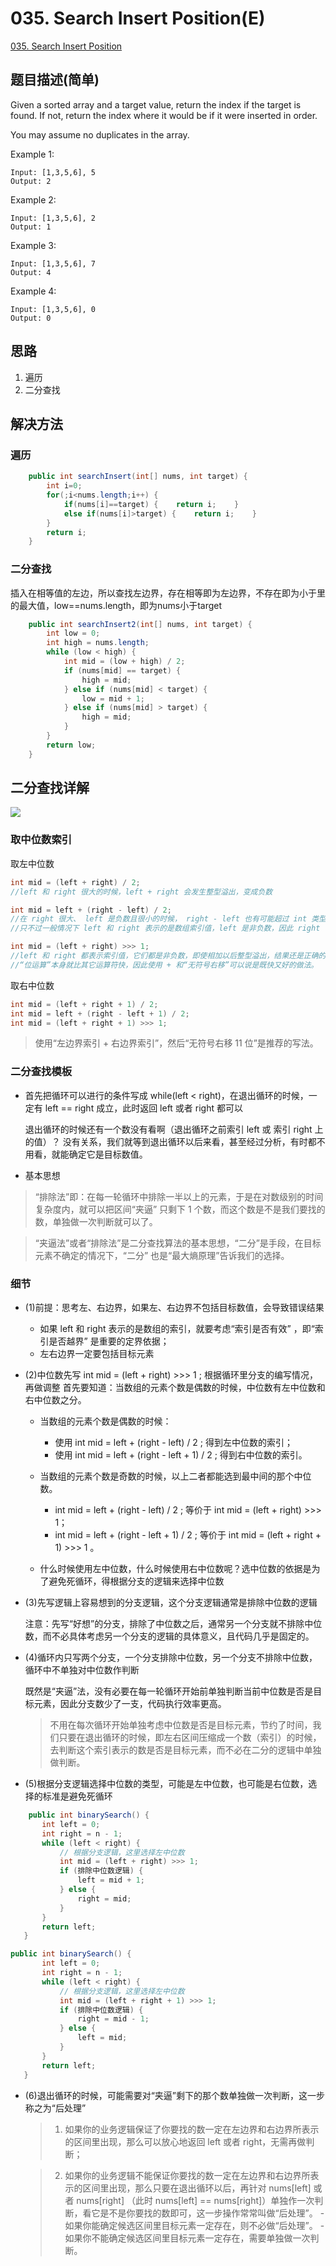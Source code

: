 # 035. Search Insert Position(E)
[035. Search Insert Position](https://leetcode-cn.com/problems/search-insert-position/)

## 题目描述\(简单\)

Given a sorted array and a target value, return the index if the target is found. If not, return the index where it would be if it were inserted in order.

You may assume no duplicates in the array.

Example 1:

```
Input: [1,3,5,6], 5
Output: 2
```

Example 2:

```
Input: [1,3,5,6], 2
Output: 1
```

Example 3:

```
Input: [1,3,5,6], 7
Output: 4
```

Example 4:

```
Input: [1,3,5,6], 0
Output: 0
```

## 思路

1. 遍历
2. 二分查找

## 解决方法

### 遍历

```java
    public int searchInsert(int[] nums, int target) {
        int i=0;
        for(;i<nums.length;i++) {
            if(nums[i]==target) {    return i;    }
            else if(nums[i]>target) {    return i;    }
        }
        return i;
    }
```

### 二分查找

插入在相等值的左边，所以查找左边界，存在相等即为左边界，不存在即为小于里的最大值，low==nums.length，即为nums小于target

```java
    public int searchInsert2(int[] nums, int target) {
        int low = 0;
        int high = nums.length;
        while (low < high) {
            int mid = (low + high) / 2;
            if (nums[mid] == target) {
                high = mid;
            } else if (nums[mid] < target) {
                low = mid + 1;
            } else if (nums[mid] > target) {
                high = mid;
            }
        }
        return low;
    }
```


## 二分查找详解


![](/assets/001-100/035-solution-2-1.png)

### 取中位数索引


取左中位数
```java
int mid = (left + right) / 2;
//left 和 right 很大的时候，left + right 会发生整型溢出，变成负数

int mid = left + (right - left) / 2;
//在 right 很大、 left 是负数且很小的时候， right - left 也有可能超过 int 类型能表示的最大值，
//只不过一般情况下 left 和 right 表示的是数组索引值，left 是非负数，因此 right - left 溢出的可能性很小。

int mid = (left + right) >>> 1;
//left 和 right 都表示索引值，它们都是非负数，即使相加以后整型溢出，结果还是正确的，
//“位运算”本身就比其它运算符快，因此使用 + 和“无符号右移”可以说是既快又好的做法。
```

取右中位数
```java
int mid = (left + right + 1) / 2;
int mid = left + (right - left + 1) / 2;
int mid = (left + right + 1) >>> 1;
```

> 使用“左边界索引 + 右边界索引”，然后“无符号右移 11 位”是推荐的写法。

### 二分查找模板

- 首先把循环可以进行的条件写成 while(left < right)，在退出循环的时候，一定有 left == right 成立，此时返回 left 或者 right 都可以

    退出循环的时候还有一个数没有看啊（退出循环之前索引 left 或 索引 right 上的值）？
    没有关系，我们就等到退出循环以后来看，甚至经过分析，有时都不用看，就能确定它是目标数值。


- 基本思想

> “排除法”即：在每一轮循环中排除一半以上的元素，于是在对数级别的时间复杂度内，就可以把区间“夹逼” 只剩下 1 个数，而这个数是不是我们要找的数，单独做一次判断就可以了。

> “夹逼法”或者“排除法”是二分查找算法的基本思想，“二分”是手段，在目标元素不确定的情况下，“二分” 也是“最大熵原理”告诉我们的选择。


### 细节

- (1)前提：思考左、右边界，如果左、右边界不包括目标数值，会导致错误结果
    - 如果 left 和 right 表示的是数组的索引，就要考虑“索引是否有效” ，即“索引是否越界” 是重要的定界依据；
    - 左右边界一定要包括目标元素

- (2)中位数先写 int mid = (left + right) >>> 1 ; 根据循环里分支的编写情况，再做调整
    首先要知道：当数组的元素个数是偶数的时候，中位数有左中位数和右中位数之分。
        
    - 当数组的元素个数是偶数的时候：
        - 使用 int mid = left + (right - left) / 2 ; 得到左中位数的索引；
        - 使用 int mid = left + (right - left + 1) / 2 ; 得到右中位数的索引。
    
    - 当数组的元素个数是奇数的时候，以上二者都能选到最中间的那个中位数。
        - int mid = left + (right - left) / 2 ; 等价于 int mid = (left + right) >>> 1；
        - int mid = left + (right - left + 1) / 2 ; 等价于 int mid = (left + right + 1) >>> 1 。
    
    - 什么时候使用左中位数，什么时候使用右中位数呢？选中位数的依据是为了避免死循环，得根据分支的逻辑来选择中位数
    
- (3)先写逻辑上容易想到的分支逻辑，这个分支逻辑通常是排除中位数的逻辑
    
    注意：先写“好想”的分支，排除了中位数之后，通常另一个分支就不排除中位数，而不必具体考虑另一个分支的逻辑的具体意义，且代码几乎是固定的。

- (4)循环内只写两个分支，一个分支排除中位数，另一个分支不排除中位数，循环中不单独对中位数作判断
    
    既然是“夹逼”法，没有必要在每一轮循环开始前单独判断当前中位数是否是目标元素，因此分支数少了一支，代码执行效率更高。
    
    > 不用在每次循环开始单独考虑中位数是否是目标元素，节约了时间，我们只要在退出循环的时候，即左右区间压缩成一个数（索引）的时候，去判断这个索引表示的数是否是目标元素，而不必在二分的逻辑中单独做判断。

    
    
- (5)根据分支逻辑选择中位数的类型，可能是左中位数，也可能是右位数，选择的标准是避免死循环
   
 ```java
     public int binarySearch() {
        int left = 0;
        int right = n - 1;
        while (left < right) {
            // 根据分支逻辑，这里选择左中位数
            int mid = (left + right) >>> 1;
            if (排除中位数逻辑) {
                left = mid + 1;
            } else {
                right = mid;
            }
        }
        return left;
    }
 ```
 
 ```java
 public int binarySearch() {
        int left = 0;
        int right = n - 1;
        while (left < right) {
            // 根据分支逻辑，这里选择左中位数
            int mid = (left + right + 1) >>> 1;
            if (排除中位数逻辑) {
                right = mid - 1;
            } else {
                left = mid;
            }
        }
        return left;
    }

 ```



- (6)退出循环的时候，可能需要对“夹逼”剩下的那个数单独做一次判断，这一步称之为“后处理”

    > 1. 如果你的业务逻辑保证了你要找的数一定在左边界和右边界所表示的区间里出现，那么可以放心地返回 left 或者 right，无需再做判断；

    > 2. 如果你的业务逻辑不能保证你要找的数一定在左边界和右边界所表示的区间里出现，那么只要在退出循环以后，再针对 nums[left] 或者 nums[right] （此时 nums[left] == nums[right]）单独作一次判断，看它是不是你要找的数即可，这一步操作常常叫做“后处理”。
        - 如果你能确定候选区间里目标元素一定存在，则不必做“后处理”。
        - 如果你不能确定候选区间里目标元素一定存在，需要单独做一次判断。

